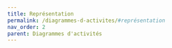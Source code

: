 ```yaml
---
title: Représentation
permalink: /diagrammes-d-activites/#représentation
nav_order: 2
parent: Diagrammes d'activités
---
```

